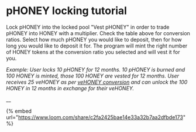# pHONEY locking tutorial

Lock pHONEY into the locked pool "Vest pHONEY" in order to trade pHONEY into HONEY with a multiplier. Check the table above for conversion ratios. Select how much pHONEY you would like to deposit, then for how long you would like to deposit it for. The program will mint the right number of HONEY tokens at the conversion ratio you selected and will vest it for you.&#x20;

_Example: User locks 10 pHONEY for 12 months. 10 pHONEY is burned and 100 HONEY is minted, those 100 HONEY are vested for 12 months. User receives 25 veHONEY as per_ [_veHONEY conversion_](https://docs.honey.finance/products/tokens/vehoney) _and can unlock the 100 HONEY in 12 months in exchange for their veHONEY._

__

{% embed url="https://www.loom.com/share/c2fa2425bae14e33a32b7aa2dfbde173" %}
